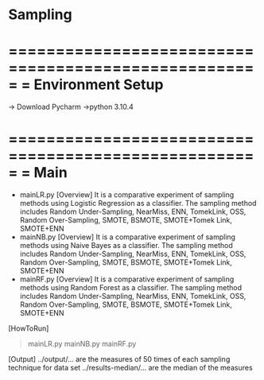 # Sampling

=====================================================
= Environment Setup
=====================================================
-> Download Pycharm
->python 3.10.4



=====================================================
= Main
=====================================================
- mainLR.py
[Overview]
It is a comparative experiment of sampling methods using Logistic Regression as a classifier.
The sampling method includes Random Under-Sampling, NearMiss, ENN, TomekLink, OSS, Random Over-Sampling, SMOTE, BSMOTE, SMOTE+Tomek Link, SMOTE+ENN 
- mainNB.py
[Overview]
It is a comparative experiment of sampling methods using Naive Bayes as a classifier.
The sampling method includes Random Under-Sampling, NearMiss, ENN, TomekLink, OSS, Random Over-Sampling, SMOTE, BSMOTE, SMOTE+Tomek Link, SMOTE+ENN 
- mainRF.py
[Overview]
It is a comparative experiment of sampling methods using Random Forest as a classifier.
The sampling method includes Random Under-Sampling, NearMiss, ENN, TomekLink, OSS, Random Over-Sampling, SMOTE, BSMOTE, SMOTE+Tomek Link, SMOTE+ENN 

[HowToRun]
> mainLR.py
> mainNB.py
> mainRF.py

[Output]
../output/... are the measures of 50 times of each sampling technique for data set
../results-median/... are the median of the measures



